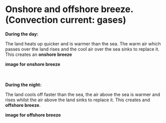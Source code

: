 # Onshore and offshore breeze. (Convection current: gases)

**During the day:**

The land heats up quicker and is warmer than the sea. The warm air which passes over the land rises and the cool air over the sea sinks to replace it. This creates an **onshore breeze**

**image for onshore breeze**

<br><br>
**During the night:**

The land cools off faster than the sea, the air above the sea is warmer and rises whilst the air above the land sinks to replace it. This creates and **offshore breeze**.

**image for offshore breeze**

